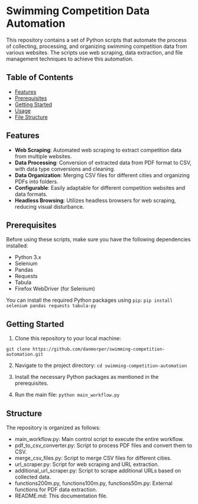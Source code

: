 # Swimming Competition Data Automation

This repository contains a set of Python scripts that automate the process of collecting, processing, and organizing swimming competition data from various websites. The scripts use web scraping, data extraction, and file management techniques to achieve this automation.

## Table of Contents

- [Features](#features)
- [Prerequisites](#prerequisites)
- [Getting Started](#getting-started)
- [Usage](#usage)
- [File Structure](#file-structure)

## Features

- **Web Scraping**: Automated web scraping to extract competition data from multiple websites.
- **Data Processing**: Conversion of extracted data from PDF format to CSV, with data type conversions and cleaning.
- **Data Organization**: Merging CSV files for different cities and organizing PDFs into folders.
- **Configurable**: Easily adaptable for different competition websites and data formats.
- **Headless Browsing**: Utilizes headless browsers for web scraping, reducing visual disturbance.

## Prerequisites

Before using these scripts, make sure you have the following dependencies installed:

- Python 3.x
- Selenium
- Pandas
- Requests
- Tabula
- Firefox WebDriver (for Selenium)

You can install the required Python packages using `pip`:
`pip install selenium pandas requests tabula-py`



## Getting Started

1. Clone this repository to your local machine:

`git clone https://github.com/danmorper/swimming-competition-automation.git`

2. Navigate to the project directory:
`cd swimming-competition-automation`

3. Install the necessary Python packages as mentioned in the prerequisites.

4. Run the main file:
`python main_workflow.py`

## Structure
The repository is organized as follows:

- main_workflow.py: Main control script to execute the entire workflow.
- pdf_to_csv_converter.py: Script to process PDF files and convert them to CSV.
- merge_csv_files.py: Script to merge CSV files for different cities.
- url_scraper.py: Script for web scraping and URL extraction.
- additional_url_scraper.py: Script to scrape additional URLs based on collected data.
- functions200m.py, functions100m.py, functions50m.py: External functions for PDF data extraction.
- README.md: This documentation file.